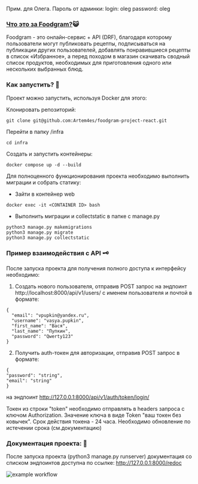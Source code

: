 Прим. для Олега. Пароль от админки:
login: oleg
password: oleg

### [Что это за Foodgram?](http://158.160.21.225/):smiley_cat: 
Foodgram - это онлайн-сервис + API (DRF), благодаря которому пользователи могут публиковать рецепты, подписываться на публикации других пользователей, добавлять понравившиеся рецепты в список «Избранное», а перед походом в магазин скачивать сводный список продуктов, необходимых для приготовления одного или нескольких выбранных блюд.

### Как запустить? :space_invader:
Проект можно запустить, используя Docker для этого:

Клонировать репозиторий:

```
git clone git@github.com:Artem4es/foodgram-project-react.git
```
Перейти в папку /infra

```
cd infra
```

Cоздать и запустить контейнеры:

```
docker compose up -d --build
```

Для полноценного функционирования проекта необходимо выполнить миграции и собрать статику:
- Зайти в контейнер web

```
docker exec -it <CONTAINER ID> bash
```

- Выполнить миграции и сollectstatic в папке с manage.py

```
python3 manage.py makemigrations
python3 manage.py migrate
python3 manage.py collectstatic
```


### Пример взаимодействия с API :old_key:
После запуска проекта для получения полного доступа к интерфейсу необходимо: 

1. Создать нового пользователя, отправив POST запрос на эндпоинт http://localhost:8000/api/v1/users/
с именем пользователя и почтой в формате:

```
{
  "email": "vpupkin@yandex.ru",
  "username": "vasya.pupkin",
  "first_name": "Вася",
  "last_name": "Пупкин",
  "password": "Qwerty123"
}
```

2. Получить auth-токен для авторизации, отправив POST запрос в формате: 
```
{
"password": "string",
"email": "string"
}
```
на эндпоинт http://127.0.0.1:8000/api/v1/auth/token/login/

Токен из строки "token" необходимо отправлять в headers запроса с ключом Authorization. Значение ключа в виде Token "ваш токен без ковычек".
Срок действия токена - 24 часа. Необходимо обновление по истечении срока (см.документацию)

### Документация проекта: :blue_book:
После запуска проекта (python3 manage.py runserver) документация со списком эндпоинтов доступна по ссылке:
http://127.0.0.1:8000/redoc

![example workflow](https://github.com/artem4es/foodgram-project-react/actions/workflows/foodgram_actions.yml/badge.svg)
